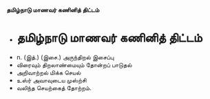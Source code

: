 **தமிழ்நாடு மாணவர் கணினித் திட்டம்**
- # தமிழ்நாடு மாணவர் கணினித் திட்டம்
- n. (இத்.) (இசை.) அருந்திறல் இசைப்பு
- விரைவும் திறலாண்மையும் தோன்றப் பாடுதல்
- அறிவாற்றல் மிக்க செயல்
- உஸ்ர் அவாவுடைய முஸ்ற்சி
- வலிந்த செயற்கைத் தோற்றம்.

